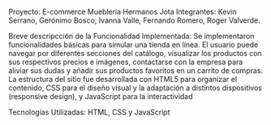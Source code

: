 Proyecto: E-commerce Mueblería Hermanos Jota
Integrantes: Kevin Serrano, Gerónimo Bosco, Ivanna Valle, Fernando Romero, Roger Valverde.

Breve descripcción de la Funcionalidad Implementada:
Se implementaron funcionalidades básicas para simular una tienda en línea. El usuario puede navegar por diferentes secciones del catálogo, visualizar los productos con sus respectivos precios e imágenes, contactarse con la empresa para aliviar sus dudas y añadir sus productos favoritos en un carrito de compras.
La estructura del sitio fue desarrollada con HTML5 para organizar el contenido, CSS para el diseño visual y la adaptación a distintos dispositivos (responsive design), y JavaScript para la interactividad

Tecnologías Utilizadas: HTML, CSS y JavaScript




